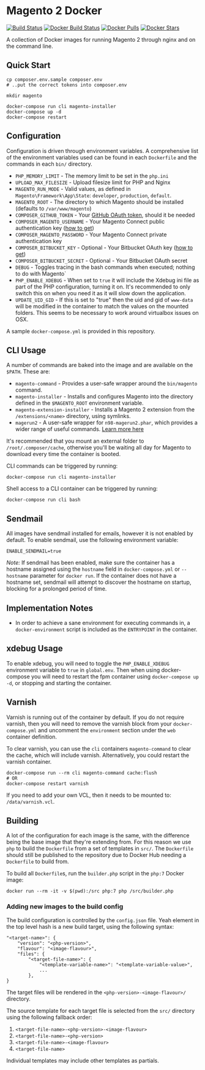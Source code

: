 # Magento 2 Docker

[![Build Status][ico-travis]][link-travis]
[![Docker Build Status][ico-dockerbuild]][link-dockerhub]
[![Docker Pulls][ico-downloads]][link-dockerhub]
[![Docker Stars][ico-dockerstars]][link-dockerhub]

A collection of Docker images for running Magento 2 through nginx and on the command line.

## Quick Start

    cp composer.env.sample composer.env
    # ..put the correct tokens into composer.env

    mkdir magento

    docker-compose run cli magento-installer
    docker-compose up -d
    docker-compose restart

## Configuration

Configuration is driven through environment variables.  A comprehensive list of the environment variables used can be found in each `Dockerfile` and the commands in each `bin/` directory.

* `PHP_MEMORY_LIMIT` - The memory limit to be set in the `php.ini`
* `UPLOAD_MAX_FILESIZE` - Upload filesize limit for PHP and Nginx
* `MAGENTO_RUN_MODE` - Valid values, as defined in `Magento\Framework\App\State`: `developer`, `production`, `default`.
* `MAGENTO_ROOT` - The directory to which Magento should be installed (defaults to `/var/www/magento`)
* `COMPOSER_GITHUB_TOKEN` - Your [GitHub OAuth token](https://getcomposer.org/doc/articles/troubleshooting.md#api-rate-limit-and-oauth-tokens), should it be needed
* `COMPOSER_MAGENTO_USERNAME` - Your Magento Connect public authentication key ([how to get](http://devdocs.magento.com/guides/v2.0/install-gde/prereq/connect-auth.html))
* `COMPOSER_MAGENTO_PASSWORD` - Your Magento Connect private authentication key
* `COMPOSER_BITBUCKET_KEY` - Optional - Your Bitbucket OAuth key ([how to get](https://confluence.atlassian.com/bitbucket/oauth-on-bitbucket-cloud-238027431.html))
* `COMPOSER_BITBUCKET_SECRET` - Optional - Your Bitbucket OAuth secret
* `DEBUG` - Toggles tracing in the bash commands when executed; nothing to do with Magento`
* `PHP_ENABLE_XDEBUG` - When set to `true` it will include the Xdebug ini file as part of the PHP configuration, turning it on. It's recommended to only switch this on when you need it as it will slow down the application.
* `UPDATE_UID_GID` - If this is set to "true" then the uid and gid of `www-data` will be modified in the container to match the values on the mounted folders.  This seems to be necessary to work around virtualbox issues on OSX.

A sample `docker-compose.yml` is provided in this repository.

## CLI Usage

A number of commands are baked into the image and are available on the `$PATH`. These are:

* `magento-command` - Provides a user-safe wrapper around the `bin/magento` command.
* `magento-installer` - Installs and configures Magento into the directory defined in the `$MAGENTO_ROOT` environment variable.
* `magento-extension-installer` - Installs a Magento 2 extension from the `/extensions/<name>` directory, using symlinks.
* `magerun2` - A user-safe wrapper for `n98-magerun2.phar`, which provides a wider range of useful commands. [Learn more here](https://github.com/netz98/n98-magerun2)

It's recommended that you mount an external folder to `/root/.composer/cache`, otherwise you'll be waiting all day for Magento to download every time the container is booted.

CLI commands can be triggered by running:

    docker-compose run cli magento-installer

Shell access to a CLI container can be triggered by running:

    docker-compose run cli bash

## Sendmail

All images have sendmail installed for emails, however it is not enabled by default. To enable sendmail, use the following environment variable:

    ENABLE_SENDMAIL=true

*Note:* If sendmail has been enabled, make sure the container has a hostname assigned using the `hostname` field in `docker-compose.yml` or `--hostname` parameter for `docker run`. If the container does not have a hostname set, sendmail will attempt to discover the hostname on startup, blocking for a prolonged period of time.

## Implementation Notes

* In order to achieve a sane environment for executing commands in, a `docker-environment` script is included as the `ENTRYPOINT` in the container.

## xdebug Usage

To enable xdebug, you will need to toggle the `PHP_ENABLE_XDEBUG` environment variable to `true` in `global.env`. Then when using docker-compose you will need to restart the fpm container using `docker-compose up -d`, or stopping and starting the container.

## Varnish

Varnish is running out of the container by default. If you do not require varnish, then you will need to remove the varnish block from your `docker-compose.yml` and uncomment the `environment` section under the `web` container definition.

To clear varnish, you can use the `cli` containers `magento-command` to clear the cache, which will include varnish. Alternatively, you could restart the varnish container.

    docker-compose run --rm cli magento-command cache:flush
    # OR
    docker-compose restart varnish

If you need to add your own VCL, then it needs to be mounted to: `/data/varnish.vcl`.

## Building

A lot of the configuration for each image is the same, with the difference being the base image that they're extending from.  For this reason we use `php` to build the `Dockerfile` from a set of templates in `src/`.  The `Dockerfile` should still be published to the repository due to Docker Hub needing a `Dockerfile` to build from.

To build all `Dockerfile`s, run the `builder.php` script in the `php:7` Docker image:<!-- Yo dawg, I heard you like Docker images... -->

    docker run --rm -it -v $(pwd):/src php:7 php /src/builder.php

### Adding new images to the build config

The build configuration is controlled by the `config.json` file. Yeah element in the top level hash is a new build target, using the following syntax:

    "<target-name>": {
        "version": "<php-version>",
        "flavour": "<image-flavour>",
        "files": {
            "<target-file-name>": {
                "<template-variable-name>": "<template-variable-value>",
                ...
            },
    }

The target files will be rendered in the `<php-version>-<image-flavour>/` directory.

The source template for each target file is selected from the `src/` directory using the following fallback order:

1. `<target-file-name>-<php-version>-<image-flavour>`
2. `<target-file-name>-<php-version>`
3. `<target-file-name>-<image-flavour>`
4. `<target-file-name>`

Individual templates may include other templates as partials.

[ico-travis]: https://img.shields.io/travis/meanbee/docker-magento2.svg?style=flat-square
[ico-dockerbuild]: https://img.shields.io/docker/build/meanbee/magento2-php.svg?style=flat-square
[ico-downloads]: https://img.shields.io/docker/pulls/meanbee/magento2-php.svg?style=flat-square
[ico-dockerstars]: https://img.shields.io/docker/stars/meanbee/magento2-php.svg?style=flat-square

[link-travis]: https://travis-ci.org/meanbee/docker-magento2
[link-dockerhub]: https://hub.docker.com/r/meanbee/magento2-php
